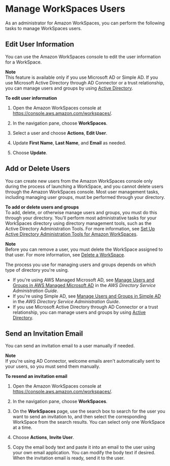 # Manage WorkSpaces Users<a name="manage-workspaces-users"></a>

As an administrator for Amazon WorkSpaces, you can perform the following tasks to manage WorkSpaces users\.

## Edit User Information<a name="edit-user"></a>

You can use the Amazon WorkSpaces console to edit the user information for a WorkSpace\.

**Note**  
This feature is available only if you use Microsoft AD or Simple AD\. If you use Microsoft Active Directory through AD Connector or a trust relationship, you can manage users and groups by using [ Active Directory](https://docs.microsoft.com/powershell/module/addsadministration/?view=win10-ps)\.

**To edit user information**

1. Open the Amazon WorkSpaces console at [https://console\.aws\.amazon\.com/workspaces/](https://console.aws.amazon.com/workspaces/)\.

1. In the navigation pane, choose **WorkSpaces**\.

1. Select a user and choose **Actions**, **Edit User**\.

1. Update **First Name**, **Last Name**, and **Email** as needed\.

1. Choose **Update**\.

## Add or Delete Users<a name="add-delete-user"></a>

You can create new users from the Amazon WorkSpaces console only during the process of launching a WorkSpace, and you cannot delete users through the Amazon WorkSpaces console\. Most user management tasks, including managing user groups, must be performed through your directory\.

**To add or delete users and groups**  
To add, delete, or otherwise manage users and groups, you must do this through your directory\. You'll perform most administrative tasks for your WorkSpaces directory using directory management tools, such as the Active Directory Administration Tools\. For more information, see [Set Up Active Directory Administration Tools for Amazon WorkSpaces](directory_administration.md)\.

**Note**  
Before you can remove a user, you must delete the WorkSpace assigned to that user\. For more information, see [Delete a WorkSpace](delete-workspaces.md)\.

The process you use for managing users and groups depends on which type of directory you're using\.
+ If you're using AWS Managed Microsoft AD, see [ Manage Users and Groups in AWS Managed Microsoft AD](https://docs.aws.amazon.com/directoryservice/latest/admin-guide/ms_ad_manage_users_groups.html) in the *AWS Directory Service Administration Guide*\.
+ If you're using Simple AD, see [ Manage Users and Groups in Simple AD](https://docs.aws.amazon.com/directoryservice/latest/admin-guide/simple_ad_manage_users_groups.html) in the *AWS Directory Service Administration Guide*\. 
+ If you use Microsoft Active Directory through AD Connector or a trust relationship, you can manage users and groups by using [ Active Directory](https://docs.microsoft.com/powershell/module/addsadministration/?view=win10-ps)\. 

## Send an Invitation Email<a name="send-invitation"></a>

You can send an invitation email to a user manually if needed\.

**Note**  
If you're using AD Connector, welcome emails aren't automatically sent to your users, so you must send them manually\.

**To resend an invitation email**

1. Open the Amazon WorkSpaces console at [https://console\.aws\.amazon\.com/workspaces/](https://console.aws.amazon.com/workspaces/)\.

1. In the navigation pane, choose **WorkSpaces**\.

1. On the **WorkSpaces** page, use the search box to search for the user you want to send an invitation to, and then select the corresponding WorkSpace from the search results\. You can select only one WorkSpace at a time\.

1. Choose **Actions**, **Invite User**\.

1. Copy the email body text and paste it into an email to the user using your own email application\. You can modify the body text if desired\. When the invitation email is ready, send it to the user\.